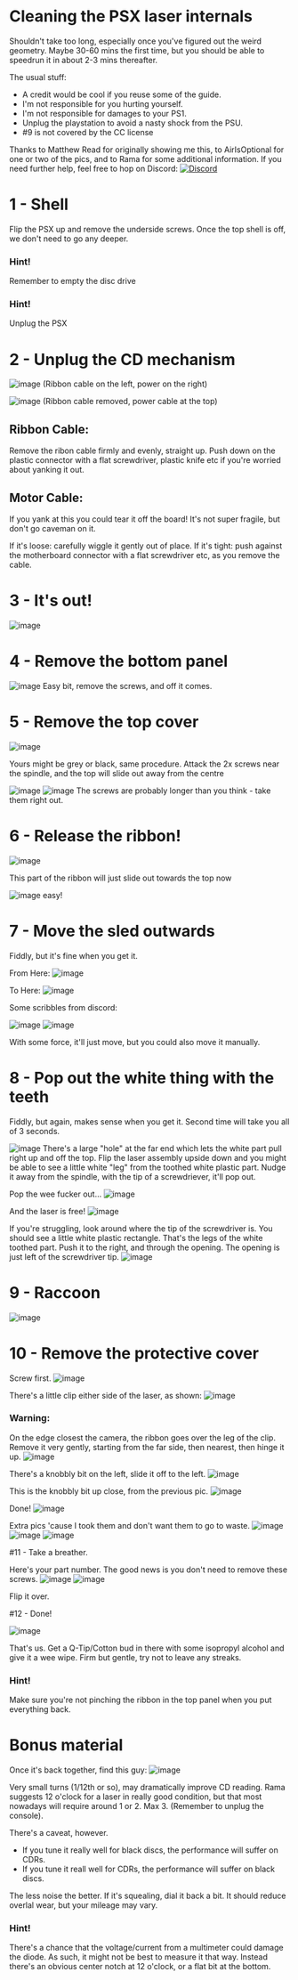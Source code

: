
# Cleaning the PSX laser internals

Shouldn't take too long, especially once you've figured out the weird geometry.
Maybe 30-60 mins the first time, but you should be able to speedrun it in about 2-3 mins thereafter.

The usual stuff:
- A credit would be cool if you reuse some of the guide.
- I'm not responsible for you hurting yourself.
- I'm not responsible for damages to your PS1.
- Unplug the playstation to avoid a nasty shock from the PSU.
- #9 is not covered by the CC license

Thanks to Matthew Read for originally showing me this, to AirIsOptional for one or two of the pics, and to Rama for some additional information. If you need further help, feel free to hop on Discord: [![Discord](https://img.shields.io/discord/642647820683444236)](https://discord.gg/QByKPpH)


# 1 - Shell

Flip the PSX up and remove the underside screws.
Once the top shell is off, we don't need to go any deeper.

### Hint!
Remember to empty the disc drive

### Hint!
Unplug the PSX


# 2 - Unplug the CD mechanism

![image](pics/step0a.jpg)
(Ribbon cable on the left, power on the right)

![image](pics/step0b.jpg)
(Ribbon cable removed, power cable at the top)

## Ribbon Cable:
Remove the ribon cable firmly and evenly, straight up.
Push down on the plastic connector with a flat screwdriver, plastic knife etc if you're worried about yanking it out.

## Motor Cable:
If you yank at this you could tear it off the board!
It's not super fragile, but don't go caveman on it.

If it's loose: carefully wiggle it gently out of place.
If it's tight: push against the motherboard connector with a flat screwdriver etc, as you remove the cable.


# 3 - It's out!

![image](pics/step2.jpg)

# 4 - Remove the bottom panel

![image](pics/step4.jpg)
Easy bit, remove the screws, and off it comes.

# 5 - Remove the top cover

![image](pics/step6a.jpg)

Yours might be grey or black, same procedure.
Attack the 2x screws near the spindle, and the top will slide out away from the centre

![image](pics/step6b.jpg)
![image](pics/step6c.jpg)
The screws are probably longer than you think - take them right out.

# 6 - Release the ribbon!

![image](pics/step8a.jpg)

This part of the ribbon will just slide out towards the top now

![image](pics/step8b.jpg)
easy!

# 7 - Move the sled outwards

Fiddly, but it's fine when you get it.

From Here:
![image](pics/step10a.jpg)

To Here:
![image](pics/step10b.jpg)


Some scribbles from discord:

![image](pics/step10c.png)
![image](pics/step10d.png)

With some force, it'll just move, but you could also move it manually.


# 8 - Pop out the white thing with the teeth

Fiddly, but again, makes sense when you get it.
Second time will take you all of 3 seconds.

![image](pics/step12a.png)
There's a large "hole" at the far end which lets the white part pull right up and off the top.
Flip the laser assembly upside down and you might be able to see a little white "leg" from the toothed white plastic part.
Nudge it away from the spindle, with the tip of a screwdriever, it'll pop out.

Pop the wee fucker out...
![image](pics/step12b.jpg)

And the laser is free!
![image](pics/step12c.jpg)

If you're struggling, look around where the tip of the screwdriver is.
You should see a little white plastic rectangle.
That's the legs of the white toothed part.
Push it to the right, and through the opening.
The opening is just left of the screwdriver tip.
![image](pics/step12d.jpg)

# 9 - Raccoon

![image](pics/step14.jpg)

# 10 - Remove the protective cover

Screw first.
![image](pics/step16a.jpg)

There's a little clip either side of the laser, as shown:
![image](pics/step16b.jpg)

### Warning:
On the edge closest the camera, the ribbon goes over the leg of the clip.
Remove it very gently, starting from the far side, then nearest, then hinge it up.
![image](pics/step16c.jpg)

There's a knobbly bit on the left, slide it off to the left.
![image](pics/step16d.png)

This is the knobbly bit up close, from the previous pic.
![image](pics/step16e.png)

Done!
![image](pics/step16f.jpg)


Extra pics 'cause I took them and don't want them to go to waste.
![image](pics/step16g.jpg)
![image](pics/step16h.jpg)
![image](pics/step16i.jpg)


#11 - Take a breather.

Here's your part number.
The good news is you don't need to remove these screws.
![image](pics/step18a.jpg)
![image](pics/step18b.jpg)

Flip it over.

#12 - Done!

![image](pics/step20.jpg)

That's us.
Get a Q-Tip/Cotton bud in there with some isopropyl alcohol and give it a wee wipe.
Firm but gentle, try not to leave any streaks.

### Hint!
Make sure you're not pinching the ribbon in the top panel when you put everything back.


# Bonus material

Once it's back together, find this guy:
![image](pics/bonus0.png)

Very small turns (1/12th or so), may dramatically improve CD reading. Rama suggests 12 o'clock for a laser in really good condition, but that most nowadays will require around 1 or 2. Max 3.
(Remember to unplug the console).

There's a caveat, however.
- If you tune it really well for black discs, the performance will suffer on CDRs.
- If you tune it reall well for CDRs, the performance will suffer on black discs.

The less noise the better. If it's squealing, dial it back a bit.
It should reduce overlal wear, but your mileage may vary.

### Hint!
There's a chance that the voltage/current from a multimeter could damage the diode. As such, it might not be best to measure it that way. Instead there's an obvious center notch at 12 o'clock, or a flat bit at the bottom.
